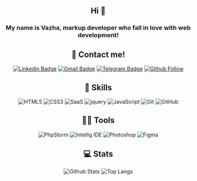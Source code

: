 <div align="center">

## Hi 👋
  ### My name is Vazha, markup developer who fall in love with web development!
  
  </div>
  
<div align="center">
  
## 📱 Contact me!
[![Linkedin Badge](https://img.shields.io/badge/-LinkedIn-0077B5?style=flat-square&logo=Linkedin&logoColor=white)](https://www.linkedin.com/in/gudenaf)
[![Gmail Badge](https://img.shields.io/badge/Gmail-d14836?style=flat-square&logo=Gmail&logoColor=white&link=mailto:gudenaffalkon@gmail.com)](mailto:gudenaffalkon@gmail.com)
[![Telegram Badge](https://img.shields.io/badge/-Telegram-0088cc?style=flat-square&logo=Telegram&logoColor=white)](https://t.me/v_gurtskoy)
[![Github Follow](https://img.shields.io/github/followers/Gudenaf?label=Follow%20Me&style=social)](https://github.com/Gudenaf)
  
</div>

<div align="center">
  
## 🚀 Skills

![HTML5](https://img.shields.io/badge/-HTML5-E34F26?style=flat-square&logo=html5&logoColor=white)
![CSS3](https://img.shields.io/badge/-CSS3-1572B6?style=flat-square&logo=css3)
![SaaS](https://img.shields.io/badge/Sass-CC6699?style=for-the-badge&logo=sass&logoColor=white)
![jquery](https://img.shields.io/badge/jQuery-0769AD?style=flat-square&logo=jquery&logoColor=white)
![JavaScript](https://img.shields.io/badge/-JavaScript-black?style=flat-square&logo=javascript)
![Git](https://img.shields.io/badge/-Git-black?style=flat-square&logo=git)
![GitHub](https://img.shields.io/badge/-GitHub-181717?style=flat-square&logo=github)
  
</div>

<div align="center">
  
## 👩‍💻  Tools
![PhpStorm](http://img.shields.io/badge/-PHPStorm-181717?style=for-the-badge&logo=phpstorm&logoColor=white)
![Intellig IDE](https://img.shields.io/badge/IntelliJ_IDEA-000000.svg?style=for-the-badge&logo=intellij-idea&logoColor=white)
![Photoshop](https://img.shields.io/badge/Adobe%20Photoshop-31A8FF?style=for-the-badge&logo=Adobe%20Photoshop&logoColor=black)
![Figma](https://img.shields.io/badge/Figma-F24E1E?style=for-the-badge&logo=figma&logoColor=white)

  </div>
  
  <div align="center">
  
## 💻 Stats

![Github Stats](https://github-readme-stats.vercel.app/api?username=Gudenaf&count_private=true&show_icons=true&include_all_commits=true&theme=dracula&layout=compact)
![Top Langs](https://github-readme-stats.vercel.app/api/top-langs/?username=Gudenaf&hide=TeX&layout=compact&theme=dracula)

  </div>
<!-- ![Visitor Badge](https://visitor-badge.laobi.icu/badge?page_id=Gudenaf.Gudenaf) -->
